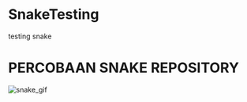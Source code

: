 # SnakeTesting
testing snake

# PERCOBAAN SNAKE REPOSITORY

![snake_gif](https://github.com/Epangssss/SnakeTesting/blob/output/github-snake-dark.svg)


